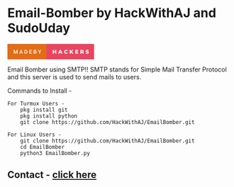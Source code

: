 # Email-Bomber by HackWithAJ and SudoUday

<svg xmlns="http://www.w3.org/2000/svg" width="195.51" height="35" viewBox="0 0 195.51 35"><rect class="svg__rect" x="0" y="0" width="90.01" height="35" fill="#E46C17"/><rect class="svg__rect" x="88.01" y="0" width="107.49999999999999" height="35" fill="#EA4560"/><path class="svg__text" d="M15.69 22L14.22 22L14.22 13.47L16.14 13.47L18.60 20.01L21.06 13.47L22.97 13.47L22.97 22L21.49 22L21.49 19.19L21.64 15.43L19.12 22L18.06 22L15.55 15.43L15.69 19.19L15.69 22ZM28.49 22L26.95 22L30.17 13.47L31.50 13.47L34.73 22L33.18 22L32.49 20.01L29.18 20.01L28.49 22ZM30.83 15.28L29.60 18.82L32.07 18.82L30.83 15.28ZM41.14 22L38.69 22L38.69 13.47L41.21 13.47Q42.34 13.47 43.21 13.97Q44.09 14.48 44.57 15.40Q45.05 16.33 45.05 17.52L45.05 17.52L45.05 17.95Q45.05 19.16 44.57 20.08Q44.08 21.00 43.19 21.50Q42.30 22 41.14 22L41.14 22ZM40.17 14.66L40.17 20.82L41.14 20.82Q42.30 20.82 42.93 20.09Q43.55 19.36 43.56 17.99L43.56 17.99L43.56 17.52Q43.56 16.13 42.96 15.40Q42.35 14.66 41.21 14.66L41.21 14.66L40.17 14.66ZM55.09 22L49.51 22L49.51 13.47L55.05 13.47L55.05 14.66L51.00 14.66L51.00 17.02L54.50 17.02L54.50 18.19L51.00 18.19L51.00 20.82L55.09 20.82L55.09 22ZM62.40 22L59.29 22L59.29 13.47L62.21 13.47Q63.66 13.47 64.41 14.05Q65.17 14.63 65.17 15.78L65.17 15.78Q65.17 16.36 64.85 16.83Q64.54 17.30 63.93 17.56L63.93 17.56Q64.62 17.75 65.00 18.26Q65.38 18.78 65.38 19.51L65.38 19.51Q65.38 20.71 64.60 21.36Q63.83 22 62.40 22L62.40 22ZM60.77 18.15L60.77 20.82L62.42 20.82Q63.11 20.82 63.51 20.47Q63.90 20.13 63.90 19.51L63.90 19.51Q63.90 18.18 62.54 18.15L62.54 18.15L60.77 18.15ZM60.77 14.66L60.77 17.06L62.22 17.06Q62.91 17.06 63.30 16.75Q63.69 16.43 63.69 15.86L63.69 15.86Q63.69 15.23 63.33 14.95Q62.97 14.66 62.21 14.66L62.21 14.66L60.77 14.66ZM71.89 18.86L69.02 13.47L70.67 13.47L72.63 17.51L74.59 13.47L76.23 13.47L73.37 18.86L73.37 22L71.89 22L71.89 18.86Z" fill="#FFFFFF"/><path class="svg__text" d="M104.58 22L102.20 22L102.20 13.60L104.58 13.60L104.58 16.76L107.82 16.76L107.82 13.60L110.19 13.60L110.19 22L107.82 22L107.82 18.72L104.58 18.72L104.58 22ZM116.77 22L114.34 22L118.05 13.60L120.40 13.60L124.11 22L121.65 22L120.98 20.37L117.43 20.37L116.77 22ZM119.21 15.93L118.12 18.61L120.29 18.61L119.21 15.93ZM127.84 17.80L127.84 17.80Q127.84 16.54 128.44 15.54Q129.03 14.55 130.09 13.99Q131.14 13.43 132.46 13.43L132.46 13.43Q133.61 13.43 134.53 13.84Q135.46 14.25 136.07 15.02L136.07 15.02L134.56 16.39Q133.74 15.40 132.58 15.40L132.58 15.40Q131.89 15.40 131.36 15.70Q130.83 16 130.53 16.54Q130.23 17.09 130.23 17.80L130.23 17.80Q130.23 18.51 130.53 19.05Q130.83 19.60 131.36 19.90Q131.89 20.20 132.58 20.20L132.58 20.20Q133.74 20.20 134.56 19.22L134.56 19.22L136.07 20.58Q135.46 21.35 134.54 21.76Q133.61 22.17 132.46 22.17L132.46 22.17Q131.14 22.17 130.09 21.61Q129.03 21.05 128.44 20.05Q127.84 19.06 127.84 17.80ZM142.96 22L140.61 22L140.61 13.60L142.96 13.60L142.96 17.09L146.21 13.60L148.83 13.60L145.40 17.32L149.01 22L146.25 22L143.85 18.95L142.96 19.90L142.96 22ZM159.86 22L153.12 22L153.12 13.60L159.71 13.60L159.71 15.44L155.47 15.44L155.47 16.85L159.20 16.85L159.20 18.63L155.47 18.63L155.47 20.17L159.86 20.17L159.86 22ZM167.04 22L164.66 22L164.66 13.60L168.51 13.60Q169.65 13.60 170.49 13.98Q171.33 14.35 171.78 15.06Q172.24 15.76 172.24 16.71L172.24 16.71Q172.24 17.62 171.81 18.30Q171.39 18.98 170.59 19.36L170.59 19.36L172.40 22L169.86 22L168.34 19.77L167.04 19.77L167.04 22ZM167.04 15.47L167.04 17.93L168.36 17.93Q169.09 17.93 169.47 17.61Q169.84 17.29 169.84 16.71L169.84 16.71Q169.84 16.12 169.47 15.79Q169.09 15.47 168.36 15.47L168.36 15.47L167.04 15.47ZM176.44 21.24L176.44 21.24L177.22 19.49Q177.78 19.86 178.53 20.09Q179.27 20.32 179.99 20.32L179.99 20.32Q181.36 20.32 181.36 19.64L181.36 19.64Q181.36 19.28 180.97 19.11Q180.58 18.93 179.72 18.74L179.72 18.74Q178.77 18.53 178.13 18.30Q177.50 18.06 177.04 17.55Q176.59 17.03 176.59 16.16L176.59 16.16Q176.59 15.39 177.01 14.77Q177.43 14.15 178.26 13.79Q179.10 13.43 180.30 13.43L180.30 13.43Q181.13 13.43 181.94 13.62Q182.74 13.80 183.36 14.17L183.36 14.17L182.62 15.93Q181.42 15.28 180.29 15.28L180.29 15.28Q179.58 15.28 179.26 15.49Q178.94 15.70 178.94 16.04L178.94 16.04Q178.94 16.37 179.32 16.54Q179.71 16.71 180.56 16.89L180.56 16.89Q181.52 17.10 182.15 17.33Q182.78 17.56 183.24 18.07Q183.70 18.58 183.70 19.46L183.70 19.46Q183.70 20.21 183.28 20.83Q182.86 21.44 182.02 21.80Q181.18 22.17 179.98 22.17L179.98 22.17Q178.96 22.17 178.00 21.92Q177.04 21.67 176.44 21.24Z" fill="#FFFFFF" x="101.01"/></svg>

Email Bomber using SMTP!!
    SMTP stands for Simple Mail Transfer Protocol and this server is used to send mails to users.  

Commands to Install -

    For Turmux Users - 
        pkg install git
        pkg install python
        git clone https://github.com/HackWithAJ/EmailBomber.git

    For Linux Users - 
        git clone https://github.com/HackWithAJ/EmailBomber.git
        cd EmailBomber
        python3 EmailBomber.py

## Contact - <a href="https://linktr.ee/hackwithaj"> click here</a>
